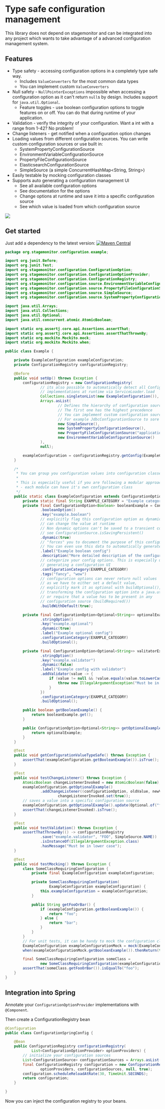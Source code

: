 # Type safe configuration management

This library does not depend on stagemonitor and can be integrated into any project which wants to take advantage of a advanced configuration management system.

## Features
 - Type safety - accessing configuration options in a completely type safe way.
   - Includes `ValueConverters` for the most common data types
   - You can implement custom `ValueConverters`
 - Null safety - `NullPointerExceptions` impossible when accessing a configuration option as it can't return `null`s by design. Includes support for `java.util.Optional`.
	- Feature toggles - use boolean configuration options to toggle features on or off. You can do that during runtime of your application.
 - Validation - verify the integrity of your configuration. Want a int with a range from 1-42? No problem!
 - Change listeners - get notified when a configuration option changes
 - Loading values from different configuration sources. You can write custom configuration sources or use built in:
   - SystemPropertyConfigurationSource 
   - EnvironmentVariableConfigurationSource 
   - PropertyFileConfigurationSource 
   - ElasticsearchConfigurationSource 
   - SimpleSource (a simple ConcurrentHashMap<String, String>)
 - Easily testable by mocking configuration classes
 - Supports auto generating a configuration management UI
   - See all available configuration options
   - See documentation for the options
   - Change options at runtime and save it into a specific configuration source
   - See which value is loaded from which configuration source
   

![](http://www.stagemonitor.org/images/widget-configuration-1d36641e.png)


## Get started

Just add a dependency to the latest version: [![Maven Central](https://maven-badges.herokuapp.com/maven-central/org.stagemonitor/stagemonitor-web-servlet/badge.svg)](https://maven-badges.herokuapp.com/maven-central/org.stagemonitor/stagemonitor-configuration) 


```java
package org.stagemonitor.configuration.example;

import org.junit.Before;
import org.junit.Test;
import org.stagemonitor.configuration.ConfigurationOption;
import org.stagemonitor.configuration.ConfigurationOptionProvider;
import org.stagemonitor.configuration.ConfigurationRegistry;
import org.stagemonitor.configuration.source.EnvironmentVariableConfigurationSource;
import org.stagemonitor.configuration.source.PropertyFileConfigurationSource;
import org.stagemonitor.configuration.source.SimpleSource;
import org.stagemonitor.configuration.source.SystemPropertyConfigurationSource;

import java.util.Arrays;
import java.util.Collections;
import java.util.Optional;
import java.util.concurrent.atomic.AtomicBoolean;

import static org.assertj.core.api.Assertions.assertThat;
import static org.assertj.core.api.Assertions.assertThatThrownBy;
import static org.mockito.Mockito.mock;
import static org.mockito.Mockito.when;

public class Example {

    private ExampleConfiguration exampleConfiguration;
    private ConfigurationRegistry configurationRegistry;

    @Before
    public void setUp() throws Exception {
        configurationRegistry = new ConfigurationRegistry(
                // its also possible to automatically detect all ConfigurationOptionProvider
                // implementations at runtime via ServiceLoader.load
                Collections.singletonList(new ExampleConfiguration()),
                Arrays.asList(
                        // Defines the hierarchy of configuration sources
                        // The first one has the highest precedence
                        // You can implement custom configuration sources
                        // For example JdbcConfigurationSource to sore config values in your DB
                        new SimpleSource(),
                        new SystemPropertyConfigurationSource(),
                        new PropertyFileConfigurationSource("application.properties"),
                        new EnvironmentVariableConfigurationSource()
                ),
                null);

        exampleConfiguration = configurationRegistry.getConfig(ExampleConfiguration.class);
    }

    /*
     * You can group you configuration values into configuration classes
     *
     * This is especially useful if you are following a modular approach  to application architecture
     * - each module can have it's own configuration class
     */
    public static class ExampleConfiguration extends ConfigurationOptionProvider {
        private static final String EXAMPLE_CATEGORY = "Example category";
        private final ConfigurationOption<Boolean> booleanExample = ConfigurationOption
                .booleanOption()
                .key("example.boolean")
                // explicitly flag this configuration option as dynamic which means we
                // can change the value at runtime
                // Non dynamic options can't be saved to a transient configuration source
                // see ConfigurationSource.isSavingPersistent()
                .dynamic(true)
                // "forces" you to document the purpose of this configuration option
                // You can even use this data to automatically generate a configuration UI
                .label("Example boolean config")
                .description("More detailed description of the configuration option")
                // categorize your config options. This is especially useful when
                // generating a configuration UI
                .configurationCategory(EXAMPLE_CATEGORY)
                .tags("fancy", "wow")
                // configuration options can never return null values
                // as we have to either set a default value,
                // explicitly mark it as optional with buildOptional(),
                // transforming the configuration option into a java.util.Optional
                // or require that a value has to be present in any
                // configuration source (buildRequired())
                .buildWithDefault(true);

        private final ConfigurationOption<Optional<String>> optionalExample = ConfigurationOption
                .stringOption()
                .key("example.optional")
                .dynamic(true)
                .label("Example optional config")
                .configurationCategory(EXAMPLE_CATEGORY)
                .buildOptional();

        private final ConfigurationOption<Optional<String>> valitatorExample = ConfigurationOption
                .stringOption()
                .key("example.validator")
                .dynamic(false)
                .label("Example config with validator")
                .addValidator(value -> {
                    if (value != null && !value.equals(value.toLowerCase())) {
                        throw new IllegalArgumentException("Must be in lower case");
                    }
                })
                .configurationCategory(EXAMPLE_CATEGORY)
                .buildOptional();

        public boolean getBooleanExample() {
            return booleanExample.get();
        }

        public ConfigurationOption<Optional<String>> getOptionalExample() {
            return optionalExample;
        }
    }

    @Test
    public void getConfigurationValueTypeSafe() throws Exception {
        assertThat(exampleConfiguration.getBooleanExample()).isTrue();
    }

    @Test
    public void testChangeListener() throws Exception {
        AtomicBoolean changeListenerInvoked = new AtomicBoolean(false);
        exampleConfiguration.getOptionalExample()
                .addChangeListener((configurationOption, oldValue, newValue) ->
                        changeListenerInvoked.set(true));
        // saves a value into a specific configuration source
        exampleConfiguration.getOptionalExample().update(Optional.of("foo"), SimpleSource.NAME);
        assertThat(changeListenerInvoked).isTrue();
    }

    @Test
    public void testValidation() throws Exception {
        assertThatThrownBy(() -> configurationRegistry
                .save("example.validator", "FOO", SimpleSource.NAME))
                .isInstanceOf(IllegalArgumentException.class)
                .hasMessage("Must be in lower case");
    }

    @Test
    public void testMocking() throws Exception {
        class SomeClassRequiringConfiguration {
            private final ExampleConfiguration exampleConfiguration;

            private SomeClassRequiringConfiguration(
                    ExampleConfiguration exampleConfiguration) {
                this.exampleConfiguration = exampleConfiguration;
            }

            public String getFooOrBar() {
                if (exampleConfiguration.getBooleanExample()) {
                    return "foo";
                } else {
                    return "bar";
                }
            }
        }
        // For unit tests, it can be handy to mock the configuration classes
        ExampleConfiguration exampleConfigurationMock = mock(ExampleConfiguration.class);
        when(exampleConfigurationMock.getBooleanExample()).thenReturn(true);

        final SomeClassRequiringConfiguration someClass =
                new SomeClassRequiringConfiguration(exampleConfigurationMock);
        assertThat(someClass.getFooOrBar()).isEqualTo("foo");
    }
}

```


## Integration into Spring

Annotate your `ConfigurationOptionProvider` implementations with `@Component`.

Then create a ConfigurationRegistry bean

```java
@Configuration
public class ConfigurationSpringConfig {

    @Bean
    public ConfigurationRegistry configurationRegistry(
            List<ConfigurationOptionProvider> optionProviders) {
        // initialize your configuration sources
        List<ConfigurationSource> configurationSources = Arrays.asList(); 
        final ConfigurationRegistry configuration = new ConfigurationRegistry(
                optionProviders, configurationSources, null, true);
        configuration.scheduleReloadAtRate(30, TimeUnit.SECONDS);
        return configuration;
    }

}
```

Now you can inject the configuration registry to your beans.


